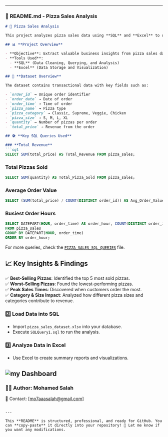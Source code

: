 
---

### **📌 README.md - Pizza Sales Analysis**  

```markdown
# 🍕 Pizza Sales Analysis  

This project analyzes pizza sales data using **SQL** and **Excel** to uncover key insights such as revenue trends, best-selling pizzas, and peak order times.  

## 📊 **Project Overview**  

- **Objective**: Extract valuable business insights from pizza sales data.  
- **Tools Used**:  
  - **SQL** (Data Cleaning, Querying, and Analysis)  
  - **Excel** (Data Storage and Visualization)  

## 📁 **Dataset Overview**  

The dataset contains transactional data with key fields such as:  

- `order_id` → Unique order identifier  
- `order_date` → Date of order  
- `order_time` → Time of order  
- `pizza_name` → Pizza type  
- `pizza_category` → Classic, Supreme, Veggie, Chicken  
- `pizza_size` → S, M, L, XL  
- `quantity` → Number of pizzas per order  
- `total_price` → Revenue from the order  

## 🛠️ **Key SQL Queries Used**  

### **Total Revenue**  
```sql
SELECT SUM(total_price) AS Total_Revenue FROM pizza_sales;
```

### **Total Pizzas Sold**  
```sql
SELECT SUM(quantity) AS Total_Pizza_Sold FROM pizza_sales;
```

### **Average Order Value**  
```sql
SELECT (SUM(total_price) / COUNT(DISTINCT order_id)) AS Avg_Order_Value FROM pizza_sales;
```

### **Busiest Order Hours**  
```sql
SELECT DATEPART(HOUR, order_time) AS order_hour, COUNT(DISTINCT order_id) AS total_orders
FROM pizza_sales
GROUP BY DATEPART(HOUR, order_time)
ORDER BY order_hour;
```

For more queries, check the [`PIZZA SALES SQL QUERIES`](PIZZA_SALES_SQL_QUERIES.docx) file.

## 📈 **Key Insights & Findings**  

✅ **Best-Selling Pizzas**: Identified the top 5 most sold pizzas.  
✅ **Worst-Selling Pizzas**: Found the lowest-performing pizzas.  
✅ **Peak Sales Times**: Discovered when customers order the most.  
✅ **Category & Size Impact**: Analyzed how different pizza sizes and categories contribute to revenue.  



### **2️⃣ Load Data into SQL**  
- Import `pizza_sales_dataset.xlsx` into your database.  
- Execute `SQLQuery1.sql` to run the analysis.  

### **3️⃣ Analyze Data in Excel**  
- Use Excel to create summary reports and visualizations.  

 

![my Dashboard ](https://github.com/user-attachments/assets/bcad4867-e41a-4112-b357-ef82ccf313c3)
---

### 👨‍💻 **Author**: Mohamed Salah  
📧 Contact: [mo7aaasalah@gmail.com]  
```

---

This **README** is structured, professional, and ready for GitHub. You can **copy-paste** it directly into your repository! 🚀 Let me know if you want any modifications.
